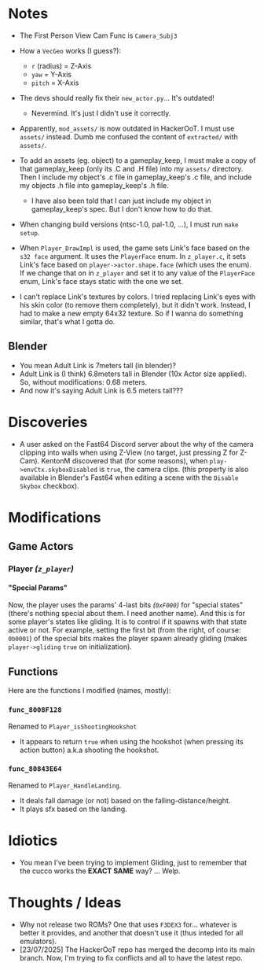 # Notes

-   The First Person View Cam Func is `Camera_Subj3`
-   How a `VecGeo` works (I guess?):
    -   `r` (radius) = Z-Axis
    -   `yaw` = Y-Axis
    -   `pitch` = X-Axis
-   The devs should really fix their `new_actor.py`... It's outdated!
    -   Nevermind. It's just I didn't use it correctly.
-   Apparently, `mod_assets/` is now outdated in HackerOoT. I must use
    `assets/` instead. Dumb me confused the content of `extracted/` with `assets/`.
-   To add an assets (eg. object) to a gameplay_keep, I must make a copy
    of that gameplay_keep (only its .C and .H file) into my `assets/` directory.
    Then I include my object's .c file in gameplay_keep's .c file, and
    include my objects .h file into gameplay_keep's .h file.
    -   I have also been told that I can just include my object in
        gameplay_keep's spec. But I don't know how to do that.
-   When changing build versions (ntsc-1.0, pal-1.0, ...), I must run `make setup`.

-   When `Player_DrawImpl` is used, the game sets Link's face based on the `s32 face`
    argument. It uses the `PlayerFace` enum. In `z_player.c`, it sets Link's face
    based on `player->actor.shape.face` (which uses the enum). If we change that on 
    in `z_player` and set it to any value of the `PlayerFace` enum, Link's face stays static
    with the one we set.

-   I can't replace Link's textures by colors. I tried replacing Link's eyes
    with his skin color (to remove them completely), but it didn't work.
    Instead, I had to make a new empty 64x32 texture.
    So if I wanna do something similar, that's what I gotta do.


## Blender

-   You mean Adult Link is 7meters tall (in blender)?
-   Adult Link is (I think) 6.8meters tall in Blender (10x Actor size
    applied). So, without modifications: 0.68 meters.
-   And now it's saying Adult Link is 6.5 meters tall???


# Discoveries

-   A user asked on the Fast64 Discord server about the why
    of the camera clipping into walls when using Z-View (no target, just pressing Z for Z-Cam).
    KentonM discovered that (for some reasons), when `play->envCtx.skyboxDisabled` is `true`,
    the camera clips. (this property is also available in Blender's Fast64 when editing a scene
    with the `Disable Skybox` checkbox).


# Modifications

## Game Actors

### Player *(`z_player`)*

#### "Special Params"

Now, the player uses the params' 4-last bits *(`0xF000`)* for "special states"
(there's nothing special about them. I need another name). And this is for some
player's states like gliding. It is to control if it spawns with that state active
or not. For example, setting the first bit (from the right, of course: `0b0001`)
of the special bits makes the player spawn already gliding (makes `player->gliding` `true` 
on initialization).


## Functions

Here are the functions I modified (names, mostly):

### `func_8008F128`

Renamed to `Player_isShootingHookshot`

-   It appears to return `true` when using the hookshot (when pressing
    its action button) a.k.a shooting the hookshot.

### `func_80843E64`

Renamed to `Player_HandleLanding`.

-   It deals fall damage (or not) based on the falling-distance/height.
-   It plays sfx based on the landing.

# Idiotics

-   You mean I've been trying to implement Gliding, just to remember
    that the cucco works the **EXACT SAME** way? ... Welp.

# Thoughts / Ideas

-   Why not release two ROMs? One that uses `F3DEX3` for... whatever is better it provides,
    and another that doesn't use it (thus inteded for all emulators).
-   [23/07/2025] The HackerOoT repo has merged the decomp into its main branch.
    Now, I'm trying to fix conflicts and all to have the latest repo.
